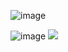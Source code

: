 ![image]({"https://hits.seeyoufarm.com/api/count/incr/badge.svg?url=https%3A%2F%2Fgithub.com%2Fmephisto4191212%2Fhit-counter"})

![image]({"https://github-readme-stats.vercel.app/api?username={mephisto419}"})
<img src="https://github-readme-stats.vercel.app/api/top-langs/?username={mephisto419}" />
<!---
mephisto419/mephisto419 is a ✨ special ✨ repository because its `README.md` (this file) appears on your GitHub profile.
You can click the Preview link to take a look at your changes.
--->
